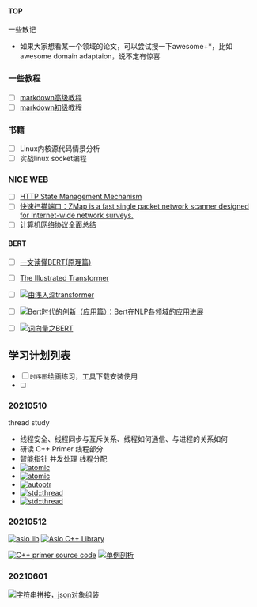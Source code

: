 
#### TOP
一些散记
* 如果大家想看某一个领域的论文，可以尝试搜一下awesome+*，比如awesome domain adaptaion，说不定有惊喜


### 一些教程

- [ ] <a href="https://markdown.com.cn/extended-syntax/" title="扩展语法">markdown高级教程</a> 
- [ ] <a href="https://markdown.com.cn/basic-syntax/" title="基本语法">markdown初级教程</a>

### 书籍
- [ ] Linux内核源代码情景分析
- [ ] 实战linux socket编程

### NICE WEB
- [ ] <a href="https://datatracker.ietf.org/doc/html/rfc6265" title="HTTP State Management Mechanism">HTTP State Management Mechanism</a>
- [ ] <a href="https://github.com/zmap/zmap" target="_blank">快速扫描端口：ZMap is a fast single packet network scanner designed for Internet-wide network surveys.</a>
- [ ] [计算机网络协议全面总结](../../web_page/NetworkProtocol.md)

#### BERT
- [ ] [一文读懂BERT(原理篇)](../../web_page/BERT-Principles.md) 
- [ ] [The Illustrated Transformer](../../web_page/TheIllustratedTransformer.md)
- [ ] <a href="https://zhuanlan.zhihu.com/p/303080210" target="_blank"><img src="https://img.shields.io/badge/-由浅入深transformer-F08080" alt="由浅入深transformer"/> </a>
- [ ] <a href="https://zhuanlan.zhihu.com/p/68446772" target="_blank"><img src="https://img.shields.io/badge/-Bert时代的创新（应用篇）：Bert在NLP各领域的应用进展-DB7093" alt="Bert时代的创新（应用篇）：Bert在NLP各领域的应用进展"/> </a>
- [ ] <a href="https://zhuanlan.zhihu.com/p/48612853" target="_blank"><img src="https://img.shields.io/badge/-词向量之BERT-DDA0DD" alt="词向量之BERT"/> </a>



## 学习计划列表

- [ ] `时序图`绘画练习，工具下载安装使用
- [ ] 



### 20210510

thread study<br>

<ul>
  <li>线程安全、线程同步与互斥关系、线程如何通信、与进程的关系如何</li>
  <li>研读 C++ Primer 线程部分</li>
  <li>智能指针 并发处理 线程分配</li>
  <li> <a href="https://www.jianshu.com/p/8c1bb012d5f8" target="_blank"> <img src="https://img.shields.io/badge/atomic-🤏研究一下-red" alt="atomic"/> </a></li>
  <li> <a href="https://zhuanlan.zhihu.com/p/107092432" target="_blank"> <img src="https://img.shields.io/badge/atomic-🤏研究2下-red" alt="atomic"/> </a> </li>
  <li> <a href="https://www.cnblogs.com/wxquare/p/4759020.html" target="_blank"> <img src="https://img.shields.io/badge/autoptr-🤏研究一下-r" alt="autoptr"/> </a> </li>
  <li> <a href="https://www.runoob.com/w3cnote/cpp-std-thread.html" target="_blank">  <img src="https://img.shields.io/badge/std::thread-🤏研究一下-yellowgreen" alt="std::thread"/> </a> </li>
  <li> <a href="https://www.cnblogs.com/haippy/p/3236136.html " target="_blank">  <img src="https://img.shields.io/badge/std::thread-🤏研究2下-yellowgreen" alt="std::thread"/> </a></li>
</ul>

### 20210512

<a href="https://blog.csdn.net/hepangda/article/details/85236693 " target="_blank"><img src="https://img.shields.io/badge/asio lib-🤏-r" alt="asio lib"/></a>
<a href="https://think-async.com/Asio/asio-1.18.1/doc/asio/overview/core/threads.html " target="_blank"><img src="https://img.shields.io/badge/Asio C++ Library-🤏-r" alt="Asio C++ Library"/></a>



<a href="https://www.informit.com/store/c-plus-plus-primer-9780321714114" target="_blank"><img src="https://img.shields.io/badge/C++ primer source code-🤏-r" alt="C++ primer source code"/></a>
<a href="https://www.cnblogs.com/sunchaothu/p/10389842.html" target="_blank"><img src="https://img.shields.io/badge/单例剖析-🤏-r" alt="单例剖析"/></a>


### 20210601

<a href=" https://blog.csdn.net/andy_5826_liu/article/details/85309634" target="_blank"><img src="https://img.shields.io/badge/字符串拼接，json对象组装-🤏-r" alt="字符串拼接，json对象组装"/></a>



<datalist id="default-colors">
<option value="brightgreen"></option>
<option value="green"></option>
<option value="yellowgreen"></option>
<option value="yellow"></option>
<option value="orange"></option>
<option value="red"></option>
<option value="lightgrey">
</option><option value="blue"
></option></datalist>

